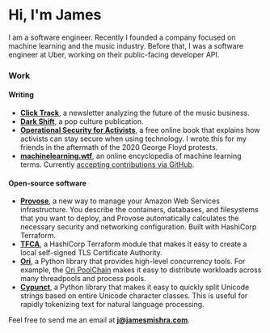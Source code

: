 # Hi, I'm James

I am a software engineer. Recently I founded a company focused on machine learning and the music industry. Before that, I was a software engineer at Uber, working on their public-facing developer API.

### Work

#### Writing

* [**Click Track**][2], a newsletter analyzing the future of the music business.
* [**Dark Shift**][8], a pop culture publication.
* [**Operational Security for Activists**][9], a free online book that explains how activists can stay secure when using technology. I wrote this for my friends in the aftermath of the 2020 George Floyd protests.
* [**machinelearning.wtf**][10], an online encyclopedia of machine learning terms. Currently [accepting contributions via GitHub][11].

#### Open-source software

* [**Provose**][3], a new way to manage your Amazon Web Services infrastructure. You describe the containers, databases, and filesystems that you want to deploy, and Provose automatically calculates the necessary security and networking configuration. Built with HashiCorp Terraform.
* [**TFCA**][4], a HashiCorp Terraform module that makes it easy to create a local self-signed TLS Certificate Authority.
* [**Ori**][5], a Python library that provides high-level concurrency tools. For example, the [Ori PoolChain][6] makes it easy to distribute workloads across many threadpools and process pools.
* [**Cypunct**][7], a Python library that makes it easy to quickly split Unicode strings based on entire Unicode character classes. This is useful for rapidly tokenizing text for natural language processing.


[1]: https://www.uberhealth.com/
[2]: https://www.clicktrack.fm
[3]: https://provose.com
[4]: https://github.com/neocrym/tfca
[5]: https://ori.technology.neocrym.com/
[6]: https://ori.technology.neocrym.com/en/latest/ori.poolchain/#module-ori.poolchain
[7]: https://github.com/jamesmishra/cypunct
[8]: https://www.darkshift.news/
[9]: https://security.nym.vc/
[10]: https://machinelearning.wtf/
[11]: https://github.com/machine-learning-glossary/glossary
[12]: https://developer.uber.com/
Feel free to send me an email at **[j@jamesmishra.com](mailto:j@jamesmishra.com)**.
